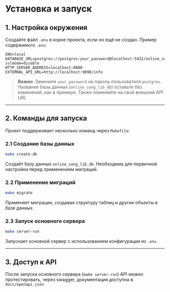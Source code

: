 # Установка и запуск

## 1. Настройка окружения

Создайте файл `.env` в корне проекта, если он ещё не создан. Пример содержимого `.env`:

```env
ENV=local
DATABASE_URL=postgres://postgres:your_password@localhost:5432/online_song_lib_db?sslmode=disable
HTTP_SERVER_ADDRESS=localhost:8080
EXTERNAL_API_URL=http://localhost:9090/info
```

> **Важно**: Замените `your_password` на пароль пользователя `postgres`. Название базы данных (`online_song_lib_db`) оставьте без изменений, как в примере. Также поменяйте на свой внешний API URL

---

## 2. Команды для запуска

Проект поддерживает несколько команд через `Makefile`:

### 2.1 Создание базы данных

```bash
make create-db
```

Создаёт базу данных `online_song_lib_db`. Необходима для первичной настройки перед применением миграций.

### 2.2 Применение миграций

```bash
make migrate
```

Применяет миграции, создавая структуру таблиц и другие объекты в базе данных.

### 2.3 Запуск основного сервера

```bash
make server-run
```

Запускает основной сервер с использованием конфигурации из `.env`.

---

## 3. Доступ к API

После запуска основного сервера (`make server-run`) API можно протестировать, через swagger, документация доступна в ```docs/openapi.json``` 
